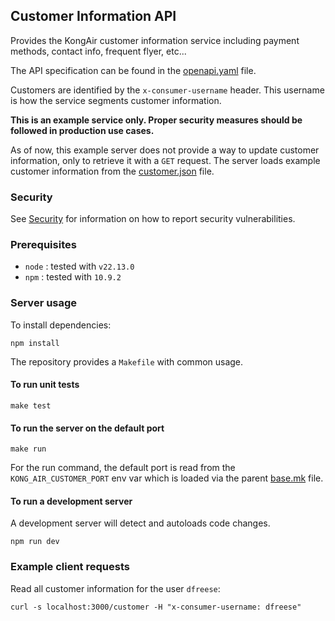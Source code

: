 ## Customer Information API

Provides the KongAir customer information service including
payment methods, contact info, frequent flyer, etc...

The API specification can be found in the [openapi.yaml](openapi.yaml) file.

Customers are identified by the `x-consumer-username` header. This username is how the service segments customer information.

**This is an example service only. Proper security measures should be followed in production use cases.**

As of now, this example server does not provide a way to update customer
information, only to retrieve it with a `GET` request. The server loads
example customer information from the [customer.json](customer.json) file.

### Security

See [Security](SECURITY.md) for information on how to report security vulnerabilities.


### Prerequisites

* `node` : tested with `v22.13.0`
* `npm`  : tested with `10.9.2`

### Server usage

To install dependencies:
```
npm install
```

The repository provides a `Makefile` with common usage.

#### To run unit tests

```
make test
```

#### To run the server on the default port

```
make run
```

For the run command, the default port is read from the `KONG_AIR_CUSTOMER_PORT`
env var which is loaded via the parent [base.mk](../../base.mk) file.

#### To run a development server

A development server will detect and autoloads code changes.

```
npm run dev
```

### Example client requests

Read all customer information for the user `dfreese`:
```
curl -s localhost:3000/customer -H "x-consumer-username: dfreese"
```
